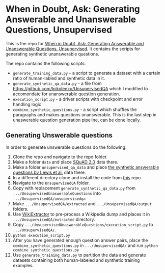 # When in Doubt, Ask: Generating Answerable and Unanswerable Questions, Unsupervised
This is the repo for [When in Doubt, Ask: Generating Answerable and Unanswerable Questions, Unsupervised](https://link.springer.com/chapter/10.1007/978-3-030-84060-0_2). It contains the scripts for generating synthetic unanswerable questions. 

The repo contains the following scripts:

- `generate_training_data.py` - a script to generate a dataset with a certain ratio of human-labled and synthetic data in it. 
- `generate_synthetic_qa_data.py` - a file from https://github.com/lnikolenko/UnsupervisedQA which I modified to accomondate for unanswerable question generation. 
- `execution_script.py` - a driver scripts with checkpoint and error handling logic
- `combine_synthetic_questions.py` - a script which shuffles the paragraphs and makes questions unanswerable. This is the last step in unaswerable question generation pipeline, can be done locally. 

## Generating Unswerable questions

In order to generate unswerable questions do the following:

1. Clone the repo and navigate to the repo folder. 
2. Make a folder `data` and place [SQuAD 2.0](https://rajpurkar.github.io/SQuAD-explorer/) data there. 
3. Make a folder `unsupervised_qa_data` and place [the synthetic answerable questions by Lewis et al.](https://github.com/lnikolenko/UnsupervisedQA) data there.
4. In a different directory clone and install the code from [this](https://github.com/lnikolenko/UnsupervisedQA) repo. 
5. Navigate to the `UnsupervisedQA` folder. 
6. Copy with replacement `generate_synthetic_qa_data.py` from `.../UnsupervisedUnaswerableQuestions`  into `.../UnsupervisedQA/unsupervisedqa`
7. Make `.../UnsupervisedQA/extracted` and `.../UnsupervisedQA/output` folders.
8. Use [WikiExtractor](https://github.com/attardi/wikiextractor) to pre-process a Wikipedia dump and places it in `.../UnsupervisedQA/extracted` directory. 
9. Copy `.../UnsupervisedUnaswerableQuestions/execution_script.py` to `.../UnsupervisedQA/`.
10. `python execution_script.py`
11. After you have generated enough question answer pairs, place the `combine_synthetic_questions.py` in `.../UnsupervisedQA/` and run `python combine_synthetic_questions.py`
12. Use `generate_training_data.py` to partition the data and generate datasets containing both human-labeled and synthetic training examples. 
